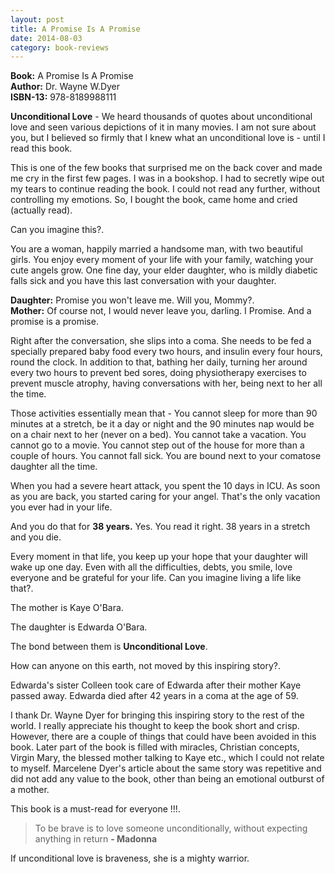 ```yaml
---
layout: post
title: A Promise Is A Promise
date: 2014-08-03
category: book-reviews
---
```


**Book:** A Promise Is A Promise  
**Author:** Dr. Wayne W.Dyer  
**ISBN-13:** 978-8189988111

**Unconditional Love** - We heard thousands of quotes about unconditional love and seen various depictions of it in many movies. I am not sure about you, but I believed so firmly that I knew what an unconditional love is - until I read this book.

This is one of the few books that surprised me on the back cover and made me cry in the first few pages. I was in a bookshop. I had to secretly wipe out my tears to continue reading the book. I could not read any further, without controlling my emotions. So, I bought the book, came home and cried (actually read).

Can you imagine this?.

You are a woman, happily married a handsome man, with two beautiful girls. You enjoy every moment of your life with your family, watching your cute angels grow. One fine day, your elder daughter, who is mildly diabetic falls sick and you have this last conversation with your daughter.

**Daughter:** Promise you won't leave me. Will you, Mommy?.  
**Mother:** Of course not, I would never leave you, darling. I Promise. And a promise is a promise.  

Right after the conversation, she slips into a coma. She needs to be fed a specially prepared baby food every two hours, and insulin every four hours, round the clock. In addition to that, bathing her daily, turning her around every two hours to prevent bed sores, doing physiotherapy exercises to prevent muscle atrophy, having conversations with her, being next to her all the time.

Those activities essentially mean that - You cannot sleep for more than 90 minutes at a stretch, be it a day or night and the 90 minutes nap would be on a chair next to her (never on a bed). You cannot take a vacation. You cannot go to a movie. You cannot step out of the house for more than a couple of hours. You cannot fall sick. You are bound next to your comatose daughter all the time.

When you had a severe heart attack, you spent the 10 days in ICU. As soon as you are back, you started caring for your angel. That's the only vacation you ever had in your life.

And you do that for **38 years.** Yes. You read it right. 38 years in a stretch and you die. 

Every moment in that life, you keep up your hope that your daughter will wake up one day. Even with all the difficulties, debts, you smile, love everyone and be grateful for your life. Can you imagine living a life like that?. 

The mother is Kaye O'Bara.

The daughter is Edwarda O'Bara.

The bond between them is **Unconditional Love**.

How can anyone on this earth, not moved by this inspiring story?.  

Edwarda's sister Colleen took care of Edwarda after their mother Kaye passed away. Edwarda died after 42 years in a coma at the age of 59.

I thank Dr. Wayne Dyer for bringing this inspiring story to the rest of the world. I really appreciate his thought to keep the book short and crisp. However, there are a couple of things that could have been avoided in this book. Later part of the book is filled with miracles, Christian concepts, Virgin Mary, the blessed mother talking to Kaye etc., which I could not relate to myself. Marcelene Dyer's article about the same story was repetitive and did not add any value to the book, other than being an emotional outburst of a mother.  

This book is a must-read for everyone !!!.

> To be brave is to love someone unconditionally, without expecting anything in return **- Madonna**

If unconditional love is braveness, she is a mighty warrior.  

